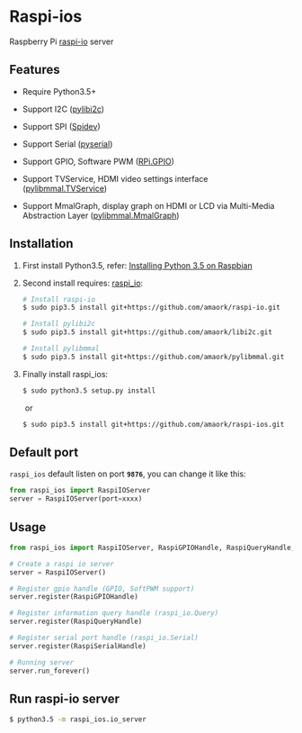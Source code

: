 Raspi-ios
========
Raspberry Pi [raspi-io](https://github.com/amaork/raspi-io) server

## Features

- Require Python3.5+

- Support I2C ([pylibi2c](https://github.com/amaork/libi2c))

- Support SPI ([Spidev](https://github.com/doceme/py-spidev))

- Support Serial ([pyserial](https://github.com/pyserial/pyserial))

- Support GPIO, Software PWM ([RPi.GPIO](https://sourceforge.net/projects/raspberry-gpio-python/))

- Support TVService, HDMI video settings interface ([pylibmmal.TVService](https://github.com/amaork/pylibmmal))

- Support MmalGraph, display graph on HDMI or LCD via Multi-Media Abstraction Layer ([pylibmmal.MmalGraph](https://github.com/amaork/pylibmmal))

## Installation

1. First install Python3.5, refer: [Installing Python 3.5 on Raspbian](https://gist.github.com/BMeu/af107b1f3d7cf1a2507c9c6429367a3b)

2. Second install requires: [raspi_io](https://github.com/amaork/raspi-io): 

    ```bash
    # Install raspi-io
    $ sudo pip3.5 install git+https://github.com/amaork/raspi-io.git
    
    # Install pylibi2c
    $ sudo pip3.5 install git+https://github.com/amaork/libi2c.git
    
    # Install pylibmmal
    $ sudo pip3.5 install git+https://github.com/amaork/pylibmmal.git
    ```

3. Finally install raspi_ios:

    ```bash
    $ sudo python3.5 setup.py install
    ```

    ​	or 

    ```bash
    $ sudo pip3.5 install git+https://github.com/amaork/raspi-ios.git
    ```

## Default port

`raspi_ios` default listen on port **`9876`**, you can change it like this:

```python
from raspi_ios import RaspiIOServer
server = RaspiIOServer(port=xxxx)
```

## Usage

```python
from raspi_ios import RaspiIOServer, RaspiGPIOHandle, RaspiQueryHandle, RaspiSerialHandle

# Create a raspi io server
server = RaspiIOServer()

# Register gpio handle (GPIO, SoftPWM support)
server.register(RaspiGPIOHandle)

# Register information query handle (raspi_io.Query)
server.register(RaspiQueryHandle)

# Register serial port handle (raspi_io.Serial)
server.register(RaspiSerialHandle)

# Running server
server.run_forever()
```

## Run raspi-io server

```bash
$ python3.5 -m raspi_ios.io_server
```
